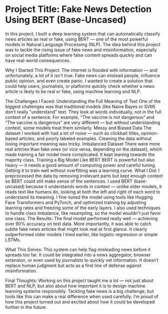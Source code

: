 # Project Title: Fake News Detection Using BERT (Base-Uncased)

In this project, I built a deep learning system that can automatically classify news articles as real or fake, using BERT — one of the most powerful models in Natural Language Processing (NLP). The idea behind this project was to tackle the rising issue of fake news and misinformation, especially on social media platforms where false content spreads quickly and can have real-world consequences.

Why I Started This Project:
The internet is flooded with information — and unfortunately, a lot of it isn't true. Fake news can mislead people, influence public opinion, and even create panic. I wanted to create a solution that could help users, journalists, or platforms quickly check whether a news article is likely to be real or fake, using machine learning and NLP.

The Challenges I Faced:
Understanding the Full Meaning of Text
One of the biggest challenges was that traditional models (like Naive Bayes or SVM) don’t really "understand" text. They look at words individually, not in the full context of a sentence. For example, “The vaccine is not dangerous” and “The vaccine is dangerous” are very different — but without understanding context, some models treat them similarly.
Messy and Biased Data
The dataset I worked with had a lot of noise — such as clickbait titles, opinion-based articles, and poorly labeled examples. Cleaning the data without losing important meaning was tricky.
Imbalanced Dataset
There were more real articles than fake ones (or vice versa, depending on the dataset), which made training a fair model more complicated. It kept leaning towards the majority class.
Training a Big Model Like BERT
BERT is powerful but also heavy — it needs a good amount of computing power and careful tuning. Getting it to train well without overfitting was a learning curve.
What I Did:
I preprocessed the data by removing irrelevant parts but kept enough context so BERT could still make sense of the sentences.
I used BERT (base-uncased) because it understands words in context — unlike older models, it reads text like humans do, looking at both the left and right of each word to understand its meaning.
I fine-tuned the model using tools like Hugging Face Transformers and PyTorch, and optimized training by adjusting learning rates and freezing some of the early layers.
I also used techniques to handle class imbalance, like resampling, so the model wouldn't just favor one class.
The Results:
The final model performed really well — achieving over 90% accuracy on test data. More importantly, it was able to catch subtle fake news articles that might look real at first glance. It clearly outperformed older models I tried earlier, like logistic regression or simple LSTMs.

What This Solves:
This system can help flag misleading news before it spreads too far. It could be integrated into a news aggregator, browser extension, or even used by journalists to quickly vet information. It doesn’t replace human judgment but acts as a first line of defense against misinformation.

Final Thoughts:
Working on this project taught me a lot — not just about BERT and NLP, but also about how important it is to design machine learning systems responsibly. Tackling fake news is a big challenge, but tools like this can make a real difference when used carefully. I’m proud of how this project turned out and excited about how it could be developed further in the future.
